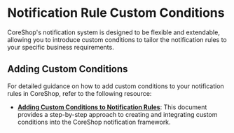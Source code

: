 # Notification Rule Custom Conditions

CoreShop's notification system is designed to be flexible and extendable, allowing you to introduce custom conditions to
tailor the notification rules to your specific business requirements.

## Adding Custom Conditions

For detailed guidance on how to add custom conditions to your notification rules in CoreShop, refer to the following
resource:

- **[Adding Custom Conditions to Notification Rules](../01_Extending_Guide/05_Extending_Rule_Conditions.md)**: This
  document provides a step-by-step approach to creating and integrating custom conditions into the CoreShop notification
  framework.

